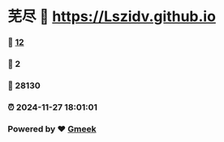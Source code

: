 # 芜尽 :link: https://Lszidv.github.io 
### :page_facing_up: [12](https://Lszidv.github.io/tag.html) 
### :speech_balloon: 2 
### :hibiscus: 28130 
### :alarm_clock: 2024-11-27 18:01:01 
### Powered by :heart: [Gmeek](https://github.com/Meekdai/Gmeek)
